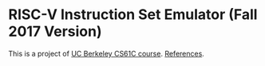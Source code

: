 # RISC-V Instruction Set Emulator (Fall 2017 Version)
This is a project of [UC Berkeley CS61C course](http://www-inst.eecs.berkeley.edu/~cs61c/fa17). [References](http://www-inst.eecs.berkeley.edu/~cs61c/fa17/projs/01).
 